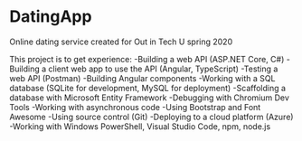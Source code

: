 # DatingApp
Online dating service created for Out in Tech U spring 2020

This project is to get experience:
-Building a web API (ASP.NET Core, C#)
-Building a client web app to use the API (Angular, TypeScript)
-Testing a web API (Postman)
-Building Angular components
-Working with a SQL database (SQLite for development, MySQL for deployment)
-Scaffolding a database with Microsoft Entity Framework
-Debugging with Chromium Dev Tools
-Working with asynchronous code
-Using Bootstrap and Font Awesome
-Using source control (Git)
-Deploying to a cloud platform (Azure)
-Working with Windows PowerShell, Visual Studio Code, npm, node.js
